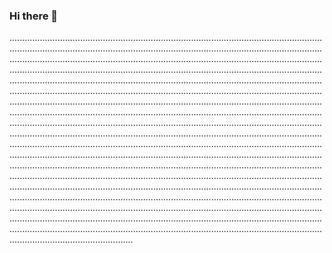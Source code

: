 ### Hi there 👋

.....................................................................................................................................................................................................................................................................................................................................................................................................................................................................................................................................................................................................................................................................................................................................................................................................................................................................................................................................................................................................................................................................................................................................................................................................................................................................................................................................................................................................................................................................................................................................................................................................................................................................................................................................................................................................................................................................................................................................................................................................................................................................................................................................................................................................................................................................................................................................................................................................................................................................................................